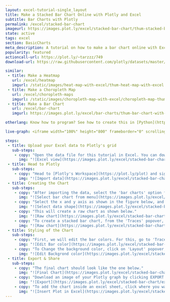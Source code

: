 ```yaml
---
layout: excel-tutorial-single_layout
title: Make a Stacked Bar Chart Online with Plotly and Excel
subtitle: Bar Charts with Plotly
permalink: /excel/stacked-bar-chart
imageurl: https://images.plot.ly/excel/stacked-bar-chart/thum-stacked-bar-chart-2.jpg
state: active
tags: excel
section: BasicCharts
meta_description: A tutorial on how to make a bar chart online with Excel.
popularity: featured
actioncall-url: https://plot.ly/~tarzzz/749
download-url: https://raw.githubusercontent.com/plotly/datasets/master/bar-charts-with-excel.csv

similar:
 - title: Make a Heatmap
   url: /excel/heatmap
   imgurl: /static/images/heat-map-with-excel/thum-heat-map-with-excel.png
 - title: Make a Choropleth Map
   url: /excel/choropleth-maps
   imgurl: /static/images/choropleth-map-with-excel/choropleth-map-thumb.png
 - title: Make a Bar Chart
   url: /excel/bar-chart
   imgurl: https://images.plot.ly/excel/bar-charts/thum-bar-chart-with-excel.png

otherlang: Know how to program? See how to create this in [Python](https://plot.ly/python/bar-charts/) or [R](https://plot.ly/r/bar-charts/).

live-graph: <iframe width="100%" height="800" frameborder="0" scrolling="no" src="https://plot.ly/~tarzzz/762.embed"></iframe>

steps:
 - title: Upload your Excel data to Plotly's grid
   sub-steps:
    - copy: "Open the data file for this tutorial in Excel. You can download the file here in [CSV format](https://raw.githubusercontent.com/plotly/datasets/master/bar-charts-with-excel.csv)"
      img: "![Excel view](https://images.plot.ly/excel/stacked-bar-chart/excel-data-stacked-bar-chart.jpg)"
 - title: Head to Plotly
   sub-steps:
    - copy: "Head to [Plotly's Workspace](https://plot.ly/plot) and sign into your free Plotly account. Go to 'Import', click 'Upload a file', then choose your Excel file to upload. Your Excel file will now open in Plotly's grid. For more about Plotly's grid, see [this tutorial](/add-data-to-the-plotly-grid/)"
      img: "![Import data](https://images.plot.ly/excel/stacked-bar-chart/import-data-stacked-bar-chart.jpg)"
 - title: Creating the Chart
   sub-steps:
    - copy: "After importing the data, select the 'bar charts' option from 'Choose Plot Type' dropdown. "
      img: "![Select bar chart from menu](https://images.plot.ly/excel/stacked-bar-chart/choose-bar-chart-from-menu.jpg)"
    - copy: "Select the x and y axis as shown in the figure below, and then click on the 'Bar Chart' button to create the plot"
      img: "![Select data shape](https://images.plot.ly/excel/stacked-bar-chart/select-data-shape.jpg)"
    - copy: "This will create a raw chart as shown below."
      img: "![Raw chart](https://images.plot.ly/excel/stacked-bar-chart/raw-chart.jpg)"
    - copy: "To create a stacked bar chart, from the 'Traces' popover, go to 'mode' tab, and select 'stack', as shown in figure."
      img: "![Raw chart](https://images.plot.ly/excel/stacked-bar-chart/raw-chart-stacked.jpg)"
 - title: Styling of the Chart
   sub-steps:
    - copy: "First, we will edit the bar colors. For this, go to 'Traces' popover, and select the trace you wish to edit. Then, in the 'style' tab, select the suitable marker color."
      img: "![Edit Bar color](https://images.plot.ly/excel/stacked-bar-chart/edit-bar-color.jpg)"
    - copy: "To Change the background color, click on 'Layout' popover, and select suitable 'Plot Color' from the general tab."
      img: "![Edit Backgrond color](https://images.plot.ly/excel/stacked-bar-chart/change-background-color.jpg)"    
 - title: Export & Share
   sub-steps:
    - copy: "The final chart should look like the one below."
      img: "![Final Chart](https://images.plot.ly/excel/stacked-bar-chart/final-chart.jpg)"
    - copy: "Download an image of your Plotly graph by clicking EXPORT on the toolbar."
      img: "![Export](https://images.plot.ly/excel/stacked-bar-chart/export-image.jpg)"
    - copy: "To add the chart inside an excel sheet, click where you want to insert the picture inside Excel. On the INSERT tab inside Excel, in the ILLUSTRATIONS group, click PICTURE. Locate the Plotly graph image that you downloaded and then double-click it. Notice that we also copy-pasted the Plotly graph link in a cell for easy access to the interactive Plotly version."
      img: "![Insert Plot in Excel](https://images.plot.ly/excel/stacked-bar-chart/insert-stacked-bar-chart-in-excel.jpg)"
---
```


